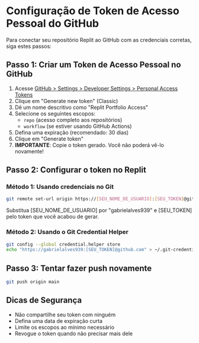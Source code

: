 # Configuração de Token de Acesso Pessoal do GitHub

Para conectar seu repositório Replit ao GitHub com as credenciais corretas, siga estes passos:

## Passo 1: Criar um Token de Acesso Pessoal no GitHub

1. Acesse [GitHub > Settings > Developer Settings > Personal Access Tokens](https://github.com/settings/tokens)
2. Clique em "Generate new token" (Classic)
3. Dê um nome descritivo como "Replit Portfolio Access"
4. Selecione os seguintes escopos:
   - `repo` (acesso completo aos repositórios)
   - `workflow` (se estiver usando GitHub Actions)
5. Defina uma expiração (recomendado: 30 dias)
6. Clique em "Generate token"
7. **IMPORTANTE**: Copie o token gerado. Você não poderá vê-lo novamente!

## Passo 2: Configurar o token no Replit

### Método 1: Usando credenciais no Git
```bash
git remote set-url origin https://[SEU_NOME_DE_USUARIO]:[SEU_TOKEN]@github.com/gabrielalves939/gabrielalves939portifolio.git
```

Substitua [SEU_NOME_DE_USUARIO] por "gabrielalves939" e [SEU_TOKEN] pelo token que você acabou de gerar.

### Método 2: Usando o Git Credential Helper
```bash
git config --global credential.helper store
echo "https://gabrielalves939:[SEU_TOKEN]@github.com" > ~/.git-credentials
```

## Passo 3: Tentar fazer push novamente
```bash
git push origin main
```

## Dicas de Segurança
- Não compartilhe seu token com ninguém
- Defina uma data de expiração curta
- Limite os escopos ao mínimo necessário
- Revogue o token quando não precisar mais dele